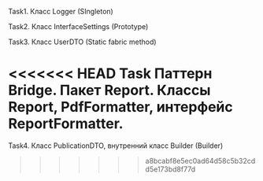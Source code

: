 Task1. Класс Logger (SIngleton) 

Task2. Класс InterfaceSettings (Prototype) 

Task3. Класс UserDTO (Static fabric method)

<<<<<<< HEAD
Task Паттерн Bridge. Пакет Report. Классы Report, PdfFormatter, интерфейс ReportFormatter.
=======
Task4. Класс PublicationDTO, внутренний класс Builder (Builder)
>>>>>>> a8bcabf8e5ec0ad64d58c5b32cdd5e173bd8f77d
